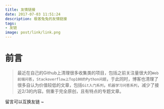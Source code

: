 ```yaml
---
title: 友情链接
date: 2017-07-03 11:51:24
description: 极客兔兔的友情链接
tags:
- 友链
image: post/link/link.png
---
```


# 前言

> 最近在自己的Github上清理很多收集类的项目，包括之前关注量很大的`Web前端问答`，`Stackoverflow上Top100的Python问题`，于此同时，博客也清理了很多自认为价值较低的文章，包括`Git入门系列`，`机器学习问答系列`，减少了接近2/3的内容。侧重于完全原创，且有特点的专题文章。

留言可以互换友链 ~
